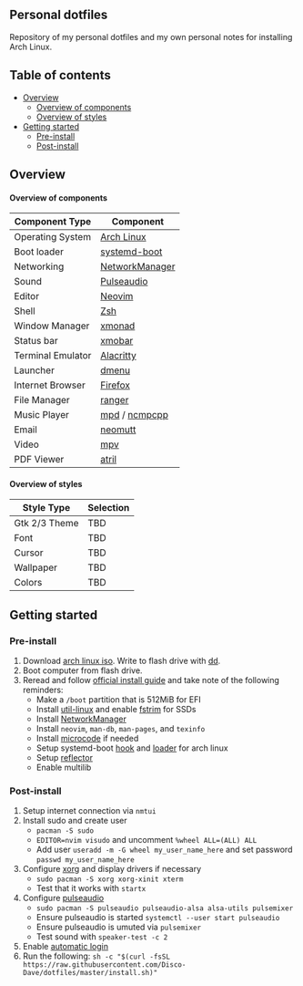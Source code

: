 ## Personal dotfiles
Repository of my personal dotfiles and my own personal notes for installing Arch Linux.

## Table of contents
* [Overview](#overview)
    * [Overview of components](#overview-of-components)
    * [Overview of styles](#overview-of-styles)
* [Getting started](#getting-started)
    * [Pre-install](#pre-install)
    * [Post-install](#post-install)

## Overview
#### Overview of components
| Component Type   | Component                                |
|------------------|------------------------------------------|
| Operating System | [Arch Linux](https://www.archlinux.org/) |
| Boot loader      | [systemd-boot](https://wiki.archlinux.org/index.php/Systemd-boot) |
| Networking       | [NetworkManager](https://wiki.archlinux.org/index.php/NetworkManager) |
| Sound            | [Pulseaudio](https://wiki.archlinux.org/index.php/PulseAudio) |
| Editor           | [Neovim](https://wiki.archlinux.org/index.php/Neovim) |
| Shell            | [Zsh](https://wiki.archlinux.org/index.php/Zsh) |
| Window Manager   | [xmonad](https://wiki.archlinux.org/index.php/Xmonad) |
| Status bar       | [xmobar](https://wiki.archlinux.org/index.php/Xmonad) |
| Terminal Emulator | [Alacritty](https://wiki.archlinux.org/index.php/Alacritty) |
| Launcher         | [dmenu](https://wiki.archlinux.org/index.php/Dmenu) |
| Internet Browser | [Firefox](https://wiki.archlinux.org/index.php/Firefox) |
| File Manager     | [ranger](https://wiki.archlinux.org/index.php/Ranger) |
| Music Player     | [mpd](https://wiki.archlinux.org/index.php/Music_Player_Daemon) / [ncmpcpp](https://wiki.archlinux.org/index.php/Ncmpcpp) |
| Email            | [neomutt](https://wiki.archlinux.org/index.php/Mutt) |
| Video            | [mpv](https://wiki.archlinux.org/index.php/Mpv) |
| PDF Viewer       | [atril](https://www.archlinux.org/packages/community/x86_64/atril/) |

#### Overview of styles
| Style Type | Selection |
|------------|-----------|
| Gtk 2/3 Theme | TBD |
| Font | TBD |
| Cursor | TBD |
| Wallpaper | TBD |
| Colors | TBD |



## Getting started
### Pre-install
1. Download [arch linux iso](https://www.archlinux.org/download/). Write to flash drive with [dd](https://wiki.archlinux.org/index.php/USB_flash_installation_media#Using_dd).
2. Boot computer from flash drive.
3. Reread and follow [official install guide](https://wiki.archlinux.org/index.php/Installation_guide) and take note of the following reminders:
    * Make a `/boot` partition that is 512MiB for EFI
    * Install [util-linux](https://www.archlinux.org/packages/?name=util-linux) and enable [fstrim](https://wiki.archlinux.org/index.php/Solid_state_drive#Periodic_TRIM) for SSDs
    * Install [NetworkManager](https://wiki.archlinux.org/index.php/NetworkManager)
    * Install `neovim`, `man-db`, `man-pages`, and `texinfo`
    * Install [microcode](https://wiki.archlinux.org/index.php/Microcode) if needed
    * Setup systemd-boot [hook](https://wiki.archlinux.org/index.php/Systemd-boot#Automatic_update) and [loader](https://wiki.archlinux.org/index.php/Systemd-boot#Adding_loaders) for arch linux
    * Setup [reflector](https://wiki.archlinux.org/index.php/Reflector)
    * Enable multilib

### Post-install
1. Setup internet connection via `nmtui`
2. Install sudo and create user
    * `pacman -S sudo`
    * `EDITOR=nvim visudo` and uncomment `%wheel ALL=(ALL) ALL`
    * Add user `useradd -m -G wheel my_user_name_here` and set password `passwd my_user_name_here`
3. Configure [xorg](https://wiki.archlinux.org/index.php/Xorg) and display drivers if necessary
    * `sudo pacman -S xorg xorg-xinit xterm`
    * Test that it works with `startx`
4. Configure [pulseaudio](https://wiki.archlinux.org/index.php/PulseAudio#Installation)
    * `sudo pacman -S pulseaudio pulseaudio-alsa alsa-utils pulsemixer`
    * Ensure pulseaudio is started `systemctl --user start pulseaudio`
    * Ensure pulseaudio is umuted via `pulsemixer`
    * Test sound with `speaker-test -c 2`
5. Enable [automatic login](https://wiki.archlinux.org/index.php/Getty#Automatic_login_to_virtual_console)
6. Run the following: `sh -c "$(curl -fsSL https://raw.githubusercontent.com/Disco-Dave/dotfiles/master/install.sh)"`
